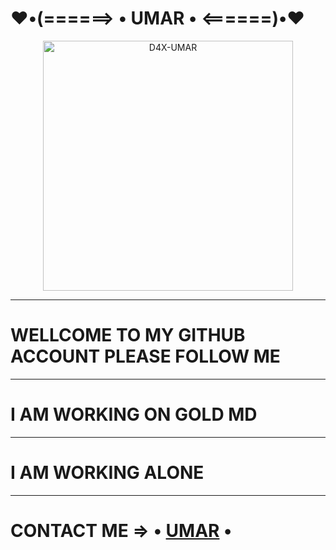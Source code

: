 #    ♥️•(======> • UMAR • <======)•♥️

<p align="center">
  <a href="https://wa.me/923158930864">
    <img alt="D4X-UMAR" height="400" src="https://telegra.ph/file/55d1084aaae113bbe72ed.jpg">
  </a>
</p>



***



#  WELLCOME TO MY GITHUB ACCOUNT PLEASE FOLLOW ME 


***


# I AM WORKING ON GOLD MD


***


# I AM WORKING ALONE


***


# CONTACT ME => • [UMAR](https://wa.me/923158930864) •
